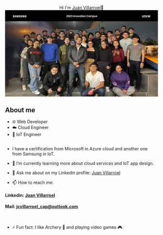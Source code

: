 <div align="center">
 <hi align="center">Hi I'm <a href="https://www.linkedin.com/in/juanvillarroelcapetillo/">Juan Villarroel</a>👋 </hi> 
</div>
<img src="./1712018698220.png">


## About me
- 🌐 Web Developer
- ☁️ Cloud Engineer
- 📲 IoT Engineer
  

##
-  I have a certification from Microsoft in Azure cloud and another one from Samsung in IoT. 
- 🌱 I’m currently learning more about cloud services and IoT app design. 
- 💬 Ask me about on my Linkedin profile: <a href="https://www.linkedin.com/in/juanvillarroelcapetillo/">Juan Villarroel</a>

- 📫 How to reach me: <br>
<h4> Linkedin: <a href="https://www.linkedin.com/in/juanvillarroelcapetillo/">Juan Villarroel</a></h4>

<h4> Mail: <a href="mailto:jcvillarroel_cap@outlook.com?Subject=Hi%20from%20Github">jcvillarroel_cap@outlook.com</a></h4>
<br>

- ⚡ Fun fact: I like Archery 🏹 and playing video games 🎮.

